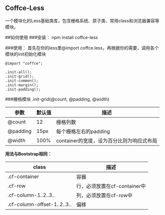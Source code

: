 Coffce-Less
---
一个模块化的Less基础类库，包含栅格系统、原子类、常用class和浏览器兼容等模块。

##如何使用
###安装：
    npm install coffce-less
    
###使用：
首先在你的less里@import coffce.less，再根据你的需要，调用各个模块的init初始化模块
```
@import "coffce";

.init-all();
.init-grid();
.init-common();
.init-margin();
.init-padding();
```

###栅格模块
    .init-grid(@count, @padding, @width)

参数 | 默认值 | 描述
---- | ----- | ---
@count | 12 | 栅格列数
@padding | 15px | 每个栅格左右的padding
@width | 100% | container的宽度，设为百分比则为响应式布局


**用法与Bootstrap相同：**

class | 描述
----- | ----
.cf-container | 容器
.cf-row | 行，必须放置在cf-container中
.cf-column-1..2..3.. | 列，必须放置在cf-row中
.cf-column-offset-1..2..3.. | 偏移


    
    

